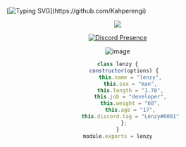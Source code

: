 [![Typing
SVG](https://readme-typing-svg.herokuapp.com/?lines=+Gahbeler+Diyarına+Hosgeldin+Mal+&center=true&color="#00f8ff")](https://github.com/Kahperengi)
<div align="center">

<p align="center">
  <samp>
    <img src="https://komarev.com/ghpvc/?username=Kahperengi">
  </samp>
</p>

  

[![Discord Presence](https://lanyard-profile-readme.vercel.app/api/896834304930369578?theme=dark&bg=a900f5&animated=true&hideDiscrim=false&borderRadius=20px)](https://discord.com/users/896834304930369578) 

![image](https://cdn.discordapp.com/attachments/1103731767741001839/1126916611803197541/haa.jpg)
  
```js
class lenzy {
    constructor(options) {
        this.name = "lenzy",
        this.sex = "man",
        this.length = "1.78",
        this.job = "developer",
        this.weight = "68",
        this.age = "17",
        this.discord.tag = "Lénzy#0001"
    };
}
module.exports = lenzy
```
